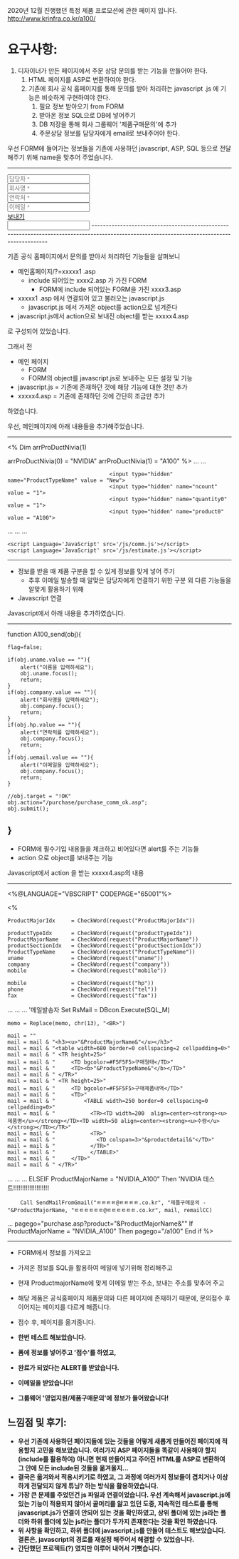 2020년 12월 진행했던 특정 제품 프로모션에 관한 페이지 입니다.
http://www.krinfra.co.kr/a100/

# 요구사항:

1. 디자이너가 만든 페이지에서 주문 상담 문의를 받는 기능을 만들어야 한다.
    1. HTML 페이지를 ASP로 변환하여야 한다.
    2. 기존에 회사 공식 홈페이지를 통해 문의를 받아 처리하는 javascript .js 에 기능은 비슷하게 구현하여야 한다.
        1. 필요 정보 받아오기 from FORM
        2. 받아온 정보 SQL으로 DB에 넣어주기
        3. DB 저장을 통해 회사 그룹웨어 '제품구매문의'에 추가
        4. 주문상담 정보를 담당자에게 email로 보내주어야 한다.


우선 FORM에 들어가는 정보들을 기존에 사용하던  javascript, ASP, SQL 등으로 전달해주기 위해 name을 맞추어 주었습니다.

--------------------------------------------------------------------------------------------------------------------------------------------
<div class="row">
										<div class="column width-10 offset-1">
											<div class="field-wrapper">
												<input type="text" name="uname" class="form-email form-element large" placeholder="담당자 *" tabindex="2" required="" >
											</div>
										</div>
										<div class="column width-10 offset-1">
											<div class="field-wrapper">
												<input type="text" name="company" class="form-email form-element large" placeholder="회사명 *" tabindex="2" required="" >
											</div>
										</div>
										<div class="column width-10 offset-1">
											<div class="field-wrapper">
												<input type="text" name="hp" class="form-email form-element large" placeholder="연락처 *" tabindex="2" required="" >
											</div>
										</div>
										<div class="column width-10 offset-1">
											<div class="field-wrapper">
												<input type="text" name="uemail" class="form-email form-element large" placeholder="이메일 *" tabindex="2" required="" >
											</div>
										</div>
										<div class="column width-6 offset-3 center">
											<a href="javascript:A100_send(document.frmMain);" class="form-submit button text-uppercase bkg-theme bkg-hover-charcoal color-white color-hover-white text-medium">보내기</a>					
										</div>
									</div>
									<input type="text" name="honeypot" class="form-honeypot form-element">
								</form>
--------------------------------------------------------------------------------------------------------------------------------------------

기존 공식 홈페이지에서 문의를 받아서 처리하던 기능들을 살펴보니

- 메인홈페이지/?=xxxxx1 .asp
    - include 되어있는 xxxx2.asp 가 가진 FORM
        - FORM에 include 되어있는 FORM을 가진 xxxx3.asp
- xxxxx1 .asp 에서 연결되어 있고 불러오는 javascript.js
    - javascript.js 에서 가져온 object를 action으로 넘겨준다
- javascript.js에서 action으로 보내진 object를 받는 xxxxx4.asp

로 구성되어 있었습니다.

그래서 전

- 메인 페이지
    - FORM
    - FORM의 object를 javascript.js로 보내주는 모든 설정 및 기능
- javascript.js = 기존에 존재하던 것에 해당 기능에 대한 것만 추가
- xxxxx4.asp = 기존에 존재하던 것에 간단히 조금만 추가

하였습니다.

우선, 메인페이지에 아래 내용들을 추가해주었습니다.

--------------------------------------------------------------------------------------------------------------------------------------------
<%
Dim arrProDuctNivia(1)

arrProDuctNivia(0) = "NVIDIA"
arrProDuctNivia(1) = "A100"
%>
...
...
<input name="ProductMajorName" type="hidden" value="NVIDIA_A100">
									<input name="ProductMajorIdx" type="hidden" value="22">
									<input name="strPro1" type="hidden" value="<%=arrProDuctNivia(1)%>">

									<input type="hidden" name="ProductTypeName" value = "New"> 
									<input type="hidden" name="ncount" value = "1"> 
									<input type="hidden" name="quantity0" value = "1"> 
									<input type="hidden" name="product0" value = "A100">
...
...
...
<!-- Js -->
	<script Language='JavaScript' src='/js/comm.js'></script>
	<script Language='JavaScript' src='/js/estimate.js'></script>
--------------------------------------------------------------------------------------------------------------------------------------------

- 정보를 받을 때 제품 구분을 할 수 있게 정보를 맞게 넣어 주기
    - 추후 이메일 발송할 때 알맞은 담당자에게 연결하기 위한 구분 외 다른 기능들을 알맞게 활용하기 위해
- Javascript 연결

Javascript에서 아래 내용을 추가하였습니다.

--------------------------------------------------------------------------------------------------------------------------------------------
function A100_send(obj){

	flag=false; 

	if(obj.uname.value == ""){
		alert("이름을 입력하세요");
		obj.uname.focus();
		return;
	}
	if(obj.company.value == ""){
		alert("회사명을 입력하세요");
		obj.company.focus();
		return;
	}
	if(obj.hp.value == ""){
		alert("연락처를 입력하세요");
		obj.company.focus();
		return;
	}
	if(obj.uemail.value == ""){
		alert("이메일을 입력하세요");
		obj.company.focus();
		return;
	}

    //obj.target = "!OK"
	obj.action="/purchase/purchase_comm_ok.asp";
	obj.submit();

}
--------------------------------------------------------------------------------------------------------------------------------------------

- FORM에 필수기입 내용들을 체크하고 비어있다면 alert를 주는 기능들
- action 으로 object를 보내주는 기능

Javascript에서 action 을 받는 xxxxx4.asp의 내용

--------------------------------------------------------------------------------------------------------------------------------------------
<%@LANGUAGE="VBSCRIPT" CODEPAGE="65001"%>
<meta http-equiv="Content-Type" content="text/html; charset=UTF-8" />

<!-- #include virtual = "/dbconn/config.asp" -->
<!--#include virtual="/func/function.asp" -->
<% 

	ProductMajorIdx		= CheckWord(request("ProductMajorIdx"))

	productTypeIdx		= CheckWord(request("productTypeIdx"))
	ProductMajorName	= CheckWord(request("ProductMajorName"))
	productSectionIdx	= CheckWord(request("productSectionIdx"))
	ProductTypeName		= CheckWord(request("ProductTypeName"))
	uname				= CheckWord(request("uname"))
	company				= CheckWord(request("company"))
	mobile				= CheckWord(request("mobile"))

	mobile				= CheckWord(request("hp"))
	phone				= CheckWord(request("tel"))
	fax					= CheckWord(request("fax"))
...
...
...
'메일발송자
	Set RsMail = DBcon.Execute(SQL_M)

	memo = Replace(memo, chr(13), "<BR>")

	mail = ""
	mail = mail & "<h3><u>"&ProductMajorName&"</u></h3>"
	mail = mail & "<table width=680 border=0 cellspacing=2 cellpadding=0>"
	mail = mail & "	<TR height=25>"
	mail = mail & "		<TD bgcolor=#F5F5F5>구매형태</TD>"
	mail = mail & "		<TD><b>"&ProductTypeName&"</b></TD>"
	mail = mail & "	</TR>"
	mail = mail & "	<TR height=25>"
	mail = mail & "		<TD bgcolor=#F5F5F5>구매제품내역</TD>"
	mail = mail & "		<TD>"
	mail = mail & "			<TABLE width=250 border=0 cellspacing=0 cellpadding=0>"
	mail = mail & "			  <TR><TD width=200  align=center><strong><u>제품명</u></strong></TD><TD width=50 align=center><strong><u>수량</u></strong></TD></TR>"
	mail = mail & "			  <TR>"
	mail = mail & "			  	<TD colspan=3>"&productdetail&"</TD>"
	mail = mail & "			  </TR>"
	mail = mail & "			  </TABLE>"
	mail = mail & "		</TD>"
	mail = mail & "	</TR>"
...
...
...
ELSEIF ProductMajorName = "NVIDIA_A100" Then 'NVIDIA 테스트!!!!!!!!!!!!!!!!!!!!

		Call SendMailFromGmail("ㅌㅌㅌㅌ@ㅌㅌㅌㅌ.co.kr", "제품구매문의 -  "&ProductMajorName, "ㅌㅌㅌㅌㅌㅌ@ㅌㅌㅌㅌㅌㅌ.co.kr", mail, remailCC)

...
pagego="purchase.asp?product="&ProductMajorName&""
	If ProductMajorName = "NVIDIA_A100" Then
		pagego="/a100"
	End if
%>

<SCRIPT LANGUAGE="JavaScript">
<!--
alert("제품 문의가 접수 되었습니다.\n신속한 답변 드리겠습니다.");
location.href="<%=pagego%>";
//-->
</SCRIPT>
--------------------------------------------------------------------------------------------------------------------------------------------

- FORM에서 정보를 가져오고
- 가져온 정보를 SQL을 활용하여 메일에 넣기위해 정리해주고
- 현재 ProductmajorName에 맞게 이메일 받는 주소, 보내는 주소를 맞추어 주고
- 해당 제품은 공식홈페이지 제품문의와 다른 페이지에 존재하기 때문에, 문의접수 후 이어지는 페이지를 다르게 해줍니다.
- 접수 후, 페이지를 옮겨줍니다.

- **한번 테스트 해보았습니다.**

- **폼에 정보를 넣어주고 '접수'를 하였고,**

- **완료가 되었다는 ALERT를 받았습니다.**

- **이메일을 받았습니다!**

- **그룹웨어 '영업지원/제품구매문의'에 정보가 들어왔습니다!**


## 느낌점 및 후기:

- **우선 기존에 사용하던 페이지들에 있는 것들을 어떻게 새롭게 만들어진 페이지에 적용할지 고민을 해보았습니다. 여러가지 ASP 페이지들을 똑같이 사용해야 할지(include를 활용하여) 아니면 현재 만들어지고 주어진 HTML를 ASP로 변환하여 그 안에 모든 include된 것들을 옮겨올지...**
- **결국은 옮겨와서 적용시키기로 하였고, 그 과정에 여러가지 정보들이 겹치거나 이상하게 전달되지 않게 튜닝? 하는 방식을 활용하였습니다.**
- **가장 큰 문제를 주었던건 js 파일과 연결이었습니다. 우선 계속해서 javascript.js에 있는 기능이 적용되지 않아서 골머리를 앓고 있던 도중, 지속적인 테스트를 통해 javascript.js가 연결이 안되어 있는 것을 확인하였고, 상위 폴더에 있는 js라는 폴더와 하위 폴더에 있는 js라는 폴더가 두가지 존재한다는 것을 확인 하였습니다.**
- **위 사항을 확인하고, 하위 폴더에 javascript.js를 만들어 테스트도 해보았습니다. 결론은, javascript의 경로를 재설정 해주어서 해결할 수 있었습니다.**
- **간단했던 프로젝트(?) 였지만 이루어 내어서 기뻣습니다.**
